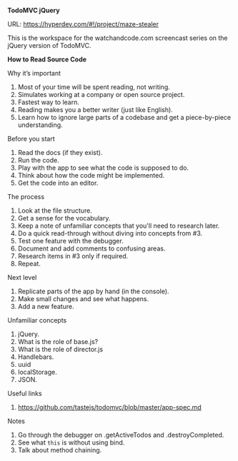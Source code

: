 **TodoMVC jQuery**

URL: https://hyperdev.com/#!/project/maze-stealer

This is the workspace for the watchandcode.com
screencast series on the jQuery version of TodoMVC.

**How to Read Source Code**

Why it’s important

1. Most of your time will be spent reading, not writing.
2. Simulates working at a company or open source project.
3. Fastest way to learn.
4. Reading makes you a better writer (just like English).
5. Learn how to ignore large parts of a codebase and get a piece-by-piece understanding.

Before you start

1. Read the docs (if they exist).
2. Run the code.
3. Play with the app to see what the code is supposed to do.
4. Think about how the code might be implemented.
5. Get the code into an editor.

The process

1. Look at the file structure.
2. Get a sense for the vocabulary.
3. Keep a note of unfamiliar concepts that you'll need to research later.
4. Do a quick read-through without diving into concepts from #3.
5. Test one feature with the debugger.
6. Document and add comments to confusing areas.
7. Research items in #3 only if required.
8. Repeat.

Next level

1. Replicate parts of the app by hand (in the console).
2. Make small changes and see what happens.
3. Add a new feature.

Unfamiliar concepts

1. jQuery.
2. What is the role of base.js?
3. What is the role of director.js
4. Handlebars.
5. uuid
6. localStorage.
7. JSON.

Useful links

1. https://github.com/tastejs/todomvc/blob/master/app-spec.md

Notes

1. Go through the debugger on .getActiveTodos and .destroyCompleted.
2. See what `this` is without using bind.
3. Talk about method chaining.